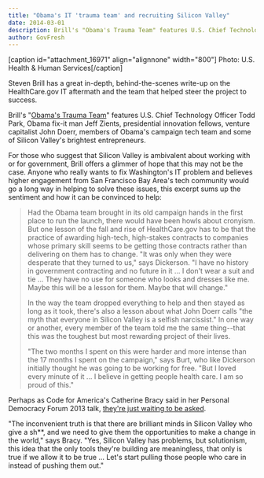```yaml
---
title: "Obama's IT 'trauma team' and recruiting Silicon Valley"
date: 2014-03-01
description: Brill's "Obama's Trauma Team" features U.S. Chief Technology Officer Todd Park, Obama's fix-it man Jeff Zients, presidential innovation fellows, venture capitalist John Doerr, members of Obama's campaign tech team and some of Silicon Valley's entrepreneurs.
author: GovFresh
---
```


[caption id="attachment_16971" align="alignnone" width="800"] Photo: U.S. Health &amp; Human Services[/caption]

Steven Brill has a great in-depth, behind-the-scenes write-up on the HealthCare.gov IT aftermath and the team that helped steer the project to success.

Brill's "<a href="http://content.time.com/time/printout/0,8816,2166770,00.html">Obama's Trauma Team</a>" features U.S. Chief Technology Officer Todd Park, Obama fix-it man Jeff Zients, presidential innovation fellows, venture capitalist John Doerr, members of Obama's campaign tech team and some of Silicon Valley's brightest entrepreneurs.

<!--more-->

For those who suggest that Silicon Valley is ambivalent about working with or for government, Brill offers a glimmer of hope that this may not be the case. Anyone who really wants to fix Washington's IT problem and believes higher engagement from San Francisco Bay Area's tech community would go a long way in helping to solve these issues, this excerpt sums up the sentiment and how it can be convinced to help:

<blockquote>Had the Obama team brought in its old campaign hands in the first place to run the launch, there would have been howls about cronyism. But one lesson of the fall and rise of HealthCare.gov has to be that the practice of awarding high-tech, high-stakes contracts to companies whose primary skill seems to be getting those contracts rather than delivering on them has to change. "It was only when they were desperate that they turned to us," says Dickerson. "I have no history in government contracting and no future in it ... I don't wear a suit and tie ... They have no use for someone who looks and dresses like me. Maybe this will be a lesson for them. Maybe that will change."

In the way the team dropped everything to help and then stayed as long as it took, there's also a lesson about what John Doerr calls "the myth that everyone in Silicon Valley is a selfish narcissist." In one way or another, every member of the team told me the same thing--that this was the toughest but most rewarding project of their lives.

"The two months I spent on this were harder and more intense than the 17 months I spent on the campaign," says Burt, who like Dickerson initially thought he was going to be working for free. "But I loved every minute of it ... I believe in getting people health care. I am so proud of this."</blockquote>

Perhaps as Code for America's Catherine Bracy said in her Personal Democracy Forum 2013 talk, <a href="http://youtu.be/Sictm3RNSt8?t=15m23s">they're just waiting to be asked</a>.

"The inconvenient truth is that there are brilliant minds in Silicon Valley who give a sh**, and we need to give them the opportunities to make a change in the world," says Bracy. "Yes, Silicon Valley has problems, but solutionism, this idea that the only tools they're building are meaningless, that only is true if we allow it to be true ... Let's start pulling those people who care in instead of pushing them out."
